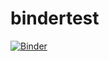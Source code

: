 # bindertest

[![Binder](http://mybinder.org/badge.svg)](http://mybinder.org:/repo/pabloriera/bindertest)
